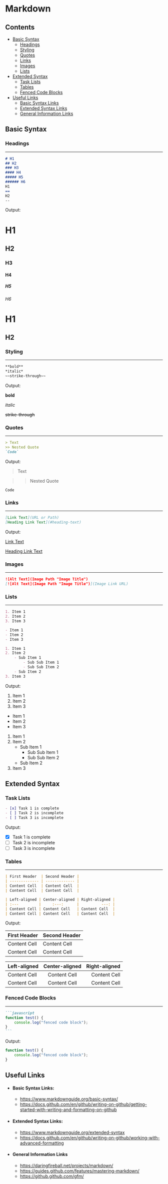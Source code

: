 Markdown
========
Contents
--------
- [Basic Syntax](#basic-syntax)
    - [Headings](#headings)
    - [Styling](#styling)
    - [Quotes](#quotes)
    - [Links](#links)
    - [Images](#images)
    - [Lists](#lists)
- [Extended Syntax](#extended-syntax)
    - [Task Lists](#task-lists)
    - [Tables](#tables)
    - [Fenced Code Blocks](#fenced-code-blocks)
- [Useful Links](#useful-links)
    - [Basic Syntax Links](#basic-syntax-links)
    - [Extended Syntax Links](#extended-syntax-links)
    - [General Information Links](#general-information-links)

Basic Syntax
------------
### Headings
---
```markdown
# H1
## H2
### H3
#### H4
##### H5
###### H6
H1
==
H2
--
```

Output:

# H1
## H2
### H3
#### H4
##### H5
###### H6
H1
==
H2
--

### Styling
---
```markdown
**bold**
*italic*
~~strike-through~~
```
Output:

**bold**

*italic*

~~strike-through~~

### Quotes
---
```markdown
> Text
>> Nested Quote
`Code`
```
Output:

> Text

>> Nested Quote

`Code`

### Links
---
```markdown
[Link Text](URL or Path)
[Heading Link Text](#heading-text)
```
Output:

[Link Text](#)

[Heading Link Text](#contents)

### Images
---
```markdown
![Alt Text](Image Path "Image Title")
[![Alt Text](Image Path "Image Title")](Image Link URL)
```
### Lists
---
```markdown
1. Item 1
2. Item 2
3. Item 3

- Item 1
- Item 2
- Item 3

1. Item 1
2. Item 2
    - Sub Item 1
        - Sub Sub Item 1
        - Sub Sub Item 2
    - Sub Item 2
3. Item 3
```
Output:

1. Item 1
2. Item 2
3. Item 3

- Item 1
- Item 2
- Item 3

1. Item 1
2. Item 2
    - Sub Item 1
        - Sub Sub Item 1
        - Sub Sub Item 2
    - Sub Item 2
3. Item 3

Extended Syntax
---------------
### Task Lists
```markdown
- [x] Task 1 is complete
- [ ] Task 2 is incomplete
- [ ] Task 3 is incomplete
```
Output:

- [x] Task 1 is complete
- [ ] Task 2 is incomplete
- [ ] Task 3 is incomplete

### Tables
---
```markdown
| First Header  | Second Header |
| ------------- | ------------- |
| Content Cell  | Content Cell  |
| Content Cell  | Content Cell  |

| Left-aligned | Center-aligned | Right-aligned |
| :---         |     :---:      |          ---: |
| Content Cell | Content Cell   | Content Cell  |
| Content Cell | Content Cell   | Content Cell  |
```
Output:

| First Header  | Second Header |
| ------------- | ------------- |
| Content Cell  | Content Cell  |
| Content Cell  | Content Cell  |

| Left-aligned | Center-aligned | Right-aligned |
| :---         |     :---:      |          ---: |
| Content Cell | Content Cell   | Content Cell  |
| Content Cell | Content Cell   | Content Cell  |

### Fenced Code Blocks
---
````markdown
```javascript
function test() {
    console.log("fenced code block");
}
```
````
Output:

```javascript
function test() {
    console.log("fenced code block");
}
```
Useful Links
------------
- #### Basic Syntax Links:
    - <https://www.markdownguide.org/basic-syntax/>
    - <https://docs.github.com/en/github/writing-on-github/getting-started-with-writing-and-formatting-on-github>
- #### Extended Syntax Links:
    - <https://www.markdownguide.org/extended-syntax>
    - <https://docs.github.com/en/github/writing-on-github/working-with-advanced-formatting>
- #### General Information Links
    - <https://daringfireball.net/projects/markdown/>
    - <https://guides.github.com/features/mastering-markdown/>
    - <https://github.github.com/gfm/>